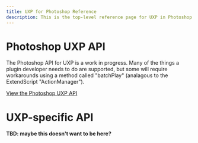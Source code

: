 ```yaml
---
title: UXP for Photoshop Reference
description: This is the top-level reference page for UXP in Photoshop
--- 
```

# Photoshop UXP API
The Photoshop API for UXP is a work in progress. Many of the things a plugin developer needs to do are supported, but some will require workarounds using a method called "batchPlay" (analagous to the ExtendScript "ActionManager").

[View the Photoshop UXP API](ps_reference/)

# UXP-specific API

**TBD: maybe this doesn't want to be here?**